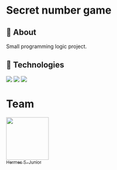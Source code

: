 <h1>Secret number game</h1>

<h2>🔖 About</h2>
<p>Small programming logic project.</p>

## 🚀 Technologies
<div>
  <img src="https://img.shields.io/badge/HTML-239120?style=for-the-badge&logo=html5&logoColor=white">
  <img src="https://img.shields.io/badge/CSS-239120?&style=for-the-badge&logo=css3&logoColor=white">
  <img src="https://img.shields.io/badge/JavaScript-F7DF1E?style=for-the-badge&logo=javascript&logoColor=black">
</div>

# Team

[<img loading="lazy" src="https://avatars.githubusercontent.com/u/103791510?s=96&v=4" width=115><br><sub>Hermes S. Junior</sub>](https://github.com/HermesSJunior)
